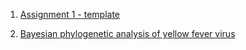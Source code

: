 
1. [Assignment 1 - template](Assignment1/Assignment1Template.Rmd)

2. [Bayesian phylogenetic analysis of yellow fever virus](Lab2.md)

